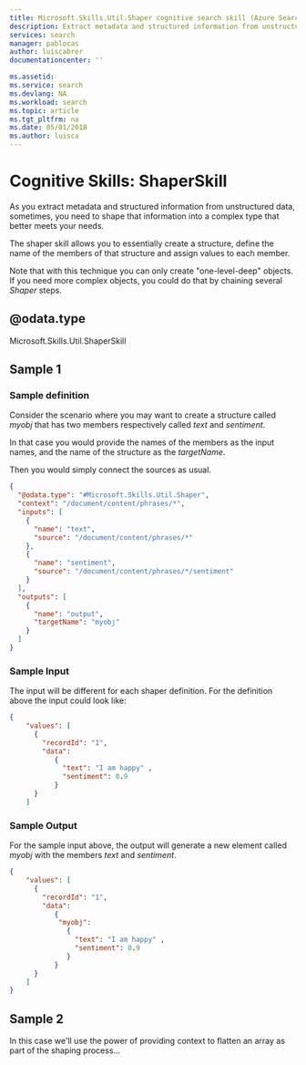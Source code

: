 ```yaml
---
title: Microsoft.Skills.Util.Shaper cognitive search skill (Azure Search) | Microsoft Docs
description: Extract metadata and structured information from unstructured data and shape it as a complex type in an Azure Search augmentation pipeline.
services: search
manager: pablocas
author: luiscabrer
documentationcenter: ''

ms.assetid: 
ms.service: search
ms.devlang: NA
ms.workload: search
ms.topic: article
ms.tgt_pltfrm: na
ms.date: 05/01/2018
ms.author: luisca
---
```


#	Cognitive Skills: ShaperSkill 
As you extract metadata and structured information from unstructured data, sometimes, you need to shape that information into a complex type that better meets your needs.

The shaper skill allows you to essentially create a structure, define the name of the members of that structure and assign values to each member.

Note that with this technique you can only create "one-level-deep" objects. If you need more complex objects, you could do that by chaining several *Shaper* steps.

## @odata.type  
Microsoft.Skills.Util.ShaperSkill

## Sample 1

###	Sample definition
Consider the scenario where you may want to create a structure called *myobj* that has two members respectively called *text* and *sentiment*.

In that case you would provide the names of the members as the input names, and the name of the structure as the *targetName*.

Then you would simply connect the sources as usual.


```json
{
  "@odata.type": "#Microsoft.Skills.Util.Shaper",
  "context": "/document/content/phrases/*",
  "inputs": [
    {
      "name": "text",
      "source": "/document/content/phrases/*"
    },
    {
      "name": "sentiment",
      "source": "/document/content/phrases/*/sentiment"
    }
  ],
  "outputs": [
    {
      "name": "output",
      "targetName": "myobj"
    }
  ]
}
```

###	Sample Input
The input will be different for each shaper definition. For the definition above the input could look like:

```json
{
    "values": [
      {
        "recordId": "1",
        "data":
           {
             "text": "I am happy" ,
             "sentiment": 0.9
           }
      }
    ]
```


###	Sample Output
For the sample input above, the output will generate a new element called *myobj* with the members *text* and *sentiment*.

```json
{
    "values": [
      {
        "recordId": "1",
        "data":
           {
            "myobj": 
              {
                "text": "I am happy" ,
                "sentiment": 0.9
              }
           }
      }
    ]
}
```

## Sample 2

In this case we'll use the power of providing context to flatten an array as part of the shaping process...



